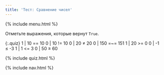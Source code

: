 ```yaml
---
title: 'Тест: Сравнение чисел'
---
```


{% include menu.html %}

Отметьте выражения, которые вернут `True`.

{:.quiz}
1 | 10 == 10
0 | 10 != 10
0 | 20 ≠ 20
0 | 150 =~=	151
1 | 20 >= 0
0 | -1 ≤ -3
1 | 1 <= 3
0 | 50 ≥ 60

{% include quiz.html %}

{% include nav.html %}
